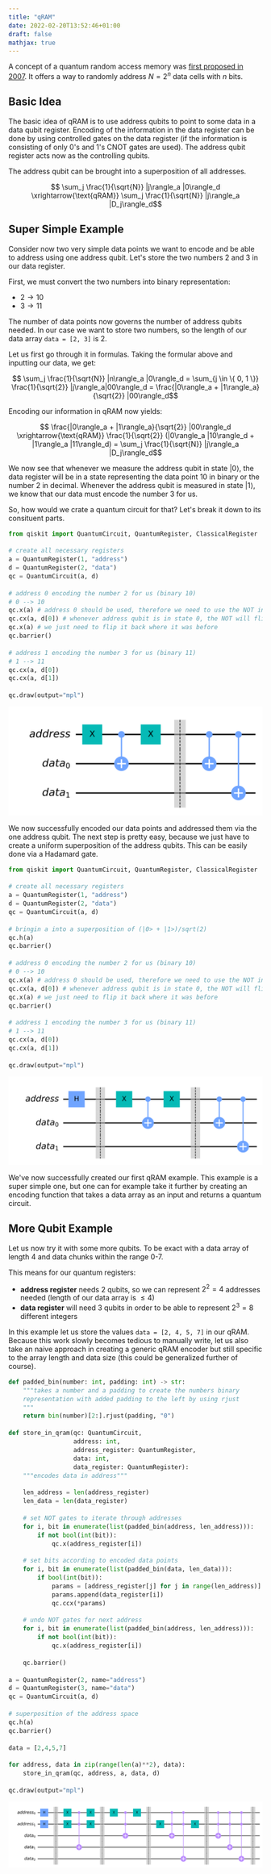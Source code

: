 ```yaml
---
title: "qRAM"
date: 2022-02-20T13:52:46+01:00
draft: false
mathjax: true
---
```


A concept of a quantum random access memory was [first proposed in 2007](https://arxiv.org/pdf/0708.1879.pdf). It offers a way to randomly address $N=2^n$ data cells with $n$ bits.

## Basic Idea

The basic idea of qRAM is to use address qubits to point to some data in a data qubit register. Encoding of the information in the data register can be done by using controlled gates on the data register (if the information is consisting of only 0's and 1's CNOT gates are used). The address qubit register acts now as the controlling qubits.

The address qubit can be brought into a superposition of all addresses.

$$ \sum_j \frac{1}{\sqrt{N}} |j\rangle_a |0\rangle_d \xrightarrow{\text{qRAM}} \sum_j \frac{1}{\sqrt{N}} |j\rangle_a |D_j\rangle_d$$

## Super Simple Example

Consider now two very simple data points we want to encode and be able to address using one address qubit. Let's store the two numbers 2 and 3 in our data register.

First, we must convert the two numbers into binary representation:

- $2 \rightarrow 10$
- $3 \rightarrow 11$

The number of data points now governs the number of address qubits needed. In our case we want to store two numbers, so the length of our data array `data = [2, 3]` is 2.

Let us first go through it in formulas. Taking the formular above and inputting our data, we get:

$$  \sum_j \frac{1}{\sqrt{N}} |n\rangle_a |0\rangle_d = \sum_{j \in \{ 0, 1 \}} \frac{1}{\sqrt{2}} |j\rangle_a|00\rangle_d = \frac{|0\rangle_a + |1\rangle_a}{\sqrt{2}} |00\rangle_d$$

Encoding our information in qRAM now yields:

$$ \frac{|0\rangle_a + |1\rangle_a}{\sqrt{2}} |00\rangle_d \xrightarrow{\text{qRAM}} \frac{1}{\sqrt{2}} (|0\rangle_a |10\rangle_d + |1\rangle_a |11\rangle_d) = \sum_j \frac{1}{\sqrt{N}} |j\rangle_a |D_j\rangle_d$$

We now see that whenever we measure the address qubit in state $|0\rangle$, the data register will be in a state representing the data point 10 in binary or the number 2 in decimal. Whenever the address qubit is measured in state $|1\rangle$, we know that our data must encode the number 3 for us.

So, how would we crate a quantum circuit for that? Let's break it down to its consituent parts.

```python
from qiskit import QuantumCircuit, QuantumRegister, ClassicalRegister

# create all necessary registers
a = QuantumRegister(1, "address")
d = QuantumRegister(2, "data")
qc = QuantumCircuit(a, d)

# address 0 encoding the number 2 for us (binary 10)
# 0 --> 10
qc.x(a) # address 0 should be used, therefore we need to use the NOT in order to have an effect when using the CNOT gate
qc.cx(a, d[0]) # whenever address qubit is in state 0, the NOT will flip it to 1 and this will trigger the CNOT to encode 10 for us (data0 = 1, data1 = 0)
qc.x(a) # we just need to flip it back where it was before
qc.barrier()

# address 1 encoding the number 3 for us (binary 11)
# 1 --> 11
qc.cx(a, d[0])
qc.cx(a, d[1])

qc.draw(output="mpl")
```

![encoding of the data to the qRAM, this is almost the whole circuit for this qRAM example](/img/qram/qram-1.svg)

We now successfully encoded our data points and addressed them via the one address qubit. The next step is pretty easy, because we just have to create a uniform superposition of the address qubits. This can be easily done via a Hadamard gate.

```python
from qiskit import QuantumCircuit, QuantumRegister, ClassicalRegister

# create all necessary registers
a = QuantumRegister(1, "address")
d = QuantumRegister(2, "data")
qc = QuantumCircuit(a, d)

# bringin a into a superposition of (|0> + |1>)/sqrt(2)
qc.h(a)
qc.barrier()

# address 0 encoding the number 2 for us (binary 10)
# 0 --> 10
qc.x(a) # address 0 should be used, therefore we need to use the NOT in order to have an effect when using the CNOT gate
qc.cx(a, d[0]) # whenever address qubit is in state 0, the NOT will flip it to 1 and this will trigger the CNOT to encode 10 for us (data0 = 1, data1 = 0)
qc.x(a) # we just need to flip it back where it was before
qc.barrier()

# address 1 encoding the number 3 for us (binary 11)
# 1 --> 11
qc.cx(a, d[0])
qc.cx(a, d[1])

qc.draw(output="mpl")
```

![whole qRAM super simple example circuit](/img/qram/qram-2.svg)

We've now successfully created our first qRAM example. This example is a super simple one, but one can for example take it further by creating an encoding function that takes a data array as an input and returns a quantum circuit.

## More Qubit Example

Let us now try it with some more qubits. To be exact with a data array of length 4 and data chunks within the range 0-7.

This means for our quantum registers:

- **address register** needs 2 qubits, so we can represent $2^2 = 4$ addresses needed (length of our data array is $\leq 4$)
- **data register** will need 3 qubits in order to be able to represent $2^3=8$ different integers

In this example let us store the values `data = [2, 4, 5, 7]` in our qRAM. Because this work slowly becomes tedious to manually write, let us also take an naive approach in creating a generic qRAM encoder but still specific to the array length and data size (this could be generalized further of course).

```python
def padded_bin(number: int, padding: int) -> str:
    """takes a number and a padding to create the numbers binary
    representation with added padding to the left by using rjust
    """
    return bin(number)[2:].rjust(padding, "0")

def store_in_qram(qc: QuantumCircuit,
                  address: int, 
                  address_register: QuantumRegister, 
                  data: int, 
                  data_register: QuantumRegister):
    """encodes data in address"""
    
    len_address = len(address_register)
    len_data = len(data_register)
    
    # set NOT gates to iterate through addresses
    for i, bit in enumerate(list(padded_bin(address, len_address))):
        if not bool(int(bit)):
            qc.x(address_register[i])    

    # set bits according to encoded data points 
    for i, bit in enumerate(list(padded_bin(data, len_data))):
        if bool(int(bit)):
            params = [address_register[j] for j in range(len_address)]
            params.append(data_register[i])
            qc.ccx(*params)
            
    # undo NOT gates for next address  
    for i, bit in enumerate(list(padded_bin(address, len_address))):
        if not bool(int(bit)):
            qc.x(address_register[i])
    
    qc.barrier()

a = QuantumRegister(2, name="address")
d = QuantumRegister(3, name="data")
qc = QuantumCircuit(a, d)

# superposition of the address space
qc.h(a)
qc.barrier()

data = [2,4,5,7]

for address, data in zip(range(len(a)**2), data):
    store_in_qram(qc, address, a, data, d)

qc.draw(output="mpl")
```

![encoding information in qRAM](/img/qram/qram-3.svg)